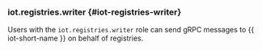 ### iot.registries.writer {#iot-registries-writer}

Users with the `iot.registries.writer` role can send gRPC messages to {{ iot-short-name }} on behalf of registries.
